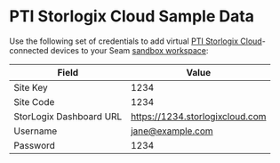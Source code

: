 # PTI Storlogix Cloud Sample Data

Use the following set of credentials to add virtual [PTI Storlogix Cloud](../pti-storlogix-cloud.md)-connected devices to your Seam [sandbox workspace](../../core-concepts/workspaces/#sandbox-workspaces):

| Field                   | Value                           |
| ----------------------- | ------------------------------- |
| Site Key                | 1234                            |
| Site Code               | 1234                            |
| StorLogix Dashboard URL | https://1234.storlogixcloud.com |
| Username                | jane@example.com                |
| Password                | 1234                            |
